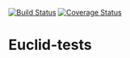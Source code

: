 [![Build Status](https://travis-ci.org/sgongar/Euclid-tests.svg?branch=master)](https://travis-ci.org/sgongar/Euclid-tests)
[![Coverage Status](https://coveralls.io/repos/github/sgongar/Euclid-tests/badge.svg?branch=master)](https://coveralls.io/github/sgongar/Euclid-tests?branch=master)

# Euclid-tests